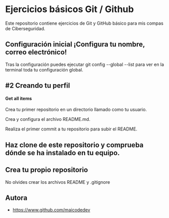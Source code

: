 
# Ejercicios básicos Git / Github

Este repositorio contiene ejercicios de Git y GitHub básico para mis compas de Ciberseguridad.


## Configuración inicial ¡Configura tu nombre, correo electrónico!

Tras la configuración puedes ejecutar git config --global --list para ver en la terminal toda tu configuración global.

## #2 Creando tu perfil

#### Get all items

Crea tu primer repositorio en un directorio llamado como tu usuario.

Crea y configura el archivo README.md. 

Realiza el primer commit a tu repositorio para subir el README.


## Haz clone de este repositorio y comprueba dónde se ha instalado en tu equipo.
## Crea tu propio repositorio

No olvides crear los archivos README y .gitignore
## Autora

- https://www.github.com/maicodedev

